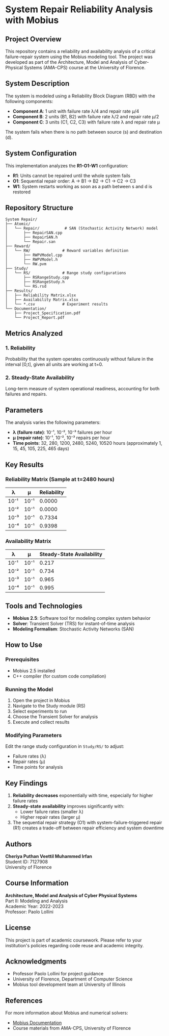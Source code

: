 # System Repair Reliability Analysis with Mobius

## Project Overview

This repository contains a reliability and availability analysis of a critical failure-repair system using the Mobius modeling tool. The project was developed as part of the Architecture, Model and Analysis of Cyber-Physical Systems (AMA-CPS) course at the University of Florence.

## System Description

The system is modeled using a Reliability Block Diagram (RBD) with the following components:
- **Component A**: 1 unit with failure rate λ/4 and repair rate μ/4
- **Component B**: 2 units (B1, B2) with failure rate λ/2 and repair rate μ/2
- **Component C**: 3 units (C1, C2, C3) with failure rate λ and repair rate μ

The system fails when there is no path between source (s) and destination (d).

## System Configuration

This implementation analyzes the **R1-O1-W1** configuration:
- **R1**: Units cannot be repaired until the whole system fails
- **O1**: Sequential repair order: A → B1 → B2 → C1 → C2 → C3
- **W1**: System restarts working as soon as a path between s and d is restored

## Repository Structure

```
System Repair/
├── Atomic/
│   └── Repair/           # SAN (Stochastic Activity Network) model
│       ├── RepairSAN.cpp
│       ├── RepairSAN.h
│       └── Repair.san
├── Reward/
│   └── RW/              # Reward variables definition
│       ├── RWPVModel.cpp
│       ├── RWPVModel.h
│       └── RW.pvm
├── Study/
│   └── RS/              # Range study configurations
│       ├── RSRangeStudy.cpp
│       ├── RSRangeStudy.h
│       └── RS.rsd
├── Results/
│   ├── Reliability Matrix.xlsx
│   ├── Availability Matrix.xlsx
│   └── *.csv            # Experiment results
└── Documentation/
    ├── Project_Specification.pdf
    └── Project_Report.pdf
```

## Metrics Analyzed

### 1. Reliability
Probability that the system operates continuously without failure in the interval [0,t], given all units are working at t=0.

### 2. Steady-State Availability
Long-term measure of system operational readiness, accounting for both failures and repairs.

## Parameters

The analysis varies the following parameters:
- **λ (failure rate)**: 10⁻¹, 10⁻², 10⁻³ failures per hour
- **μ (repair rate)**: 10⁻¹, 10⁻², 10⁻³ repairs per hour
- **Time points**: 32, 280, 1200, 2480, 5240, 10520 hours (approximately 1, 15, 45, 105, 225, 465 days)

## Key Results

### Reliability Matrix (Sample at t=2480 hours)
| λ     | μ     | Reliability |
|-------|-------|------------|
| 10⁻¹  | 10⁻¹  | 0.0000     |
| 10⁻²  | 10⁻¹  | 0.0000     |
| 10⁻³  | 10⁻¹  | 0.7334     |
| 10⁻⁴  | 10⁻¹  | 0.9398     |

### Availability Matrix
| λ     | μ     | Steady-State Availability |
|-------|-------|--------------------------|
| 10⁻¹  | 10⁻¹  | 0.217                    |
| 10⁻²  | 10⁻¹  | 0.734                    |
| 10⁻³  | 10⁻¹  | 0.965                    |
| 10⁻⁴  | 10⁻¹  | 0.995                    |

## Tools and Technologies

- **Mobius 2.5**: Software tool for modeling complex system behavior
- **Solver**: Transient Solver (TRS) for instant-of-time analysis
- **Modeling Formalism**: Stochastic Activity Networks (SAN)

## How to Use

### Prerequisites
- Mobius 2.5 installed
- C++ compiler (for custom code compilation)

### Running the Model
1. Open the project in Mobius
2. Navigate to the Study module (RS)
3. Select experiments to run
4. Choose the Transient Solver for analysis
5. Execute and collect results

### Modifying Parameters
Edit the range study configuration in `Study/RS/` to adjust:
- Failure rates (λ)
- Repair rates (μ)
- Time points for analysis

## Key Findings

1. **Reliability decreases** exponentially with time, especially for higher failure rates
2. **Steady-state availability** improves significantly with:
   - Lower failure rates (smaller λ)
   - Higher repair rates (larger μ)
3. The sequential repair strategy (O1) with system-failure-triggered repair (R1) creates a trade-off between repair efficiency and system downtime

## Authors

**Cheriya Puthan Veettil Muhammed Irfan**  
Student ID: 7127908  
University of Florence

## Course Information

**Architecture, Model and Analysis of Cyber Physical Systems**  
Part II: Modeling and Analysis  
Academic Year: 2022-2023  
Professor: Paolo Lollini

## License

This project is part of academic coursework. Please refer to your institution's policies regarding code reuse and academic integrity.

## Acknowledgments

- Professor Paolo Lollini for project guidance
- University of Florence, Department of Computer Science
- Mobius tool development team at University of Illinois

## References

For more information about Mobius and numerical solvers:
- [Mobius Documentation](https://www.mobius.illinois.edu/wiki/)
- Course materials from AMA-CPS, University of Florence
